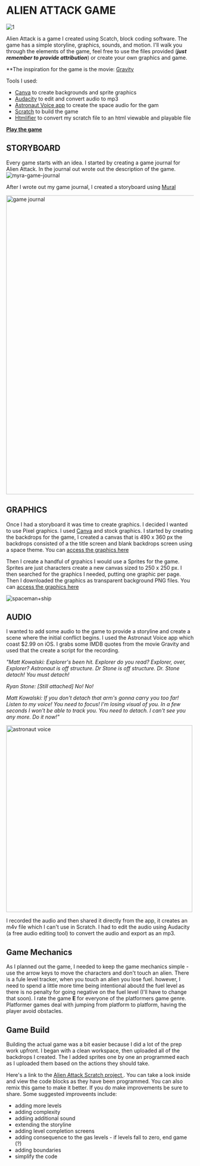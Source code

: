 # ALIEN ATTACK GAME

![1](https://user-images.githubusercontent.com/28787937/177619226-62c239df-c123-461b-bd16-927e99d7f9b8.png)

Alien Attack is a game I created using Scatch, block coding software. The game has a simple storyline, graphics, sounds, and motion. 
I'll walk you through the elements of the game, feel free to use the files provided (***just remember to provide attribution***) or create your own graphics and game.  

**The inspiration for the game is the movie: [Gravity](https://youtu.be/OiTiKOy59o4)

Tools I used: 
- [Canva](http://canva.com) to create backgrounds and sprite graphics
- [Audacity](https://www.audacityteam.org/) to edit and convert audio to mp3
- [Astronaut Voice app](https://appgrooves.com/ios/584369584/astronaut-voice/qneo) to create the space audio for the gam
- [Scratch](https://scratch.mit.edu/) to build the game
- [Htmlifier](https://sheeptester.github.io/htmlifier/) to convert my scratch file to an html viewable and playable file

**[Play the game](https://myramade.github.io/alien-attack-game/alien-attack.html)** 

## STORYBOARD
Every game starts with an idea. I started by creating a game journal for Alien Attack. In the journal out wrote out the description of the game. 
![myra-game-journal](https://user-images.githubusercontent.com/28787937/177610047-a30cbf12-4d0b-4166-9370-4d793cc4b2e1.jpg)

After I wrote out my game journal, I created a storyboard using [Mural](http://mural.co)

<img width="800" alt="game journal" src="https://user-images.githubusercontent.com/28787937/177614768-bcf35e9e-47c1-4c0c-a91d-d633db2f8be1.png">

## GRAPHICS
Once I had a storyboard it was time to create graphics. I decided I wanted to use Pixel graphics. I used [Canva](https://www.canva.com/) and stock graphics. I started by creating the backdrops for the game, I created a canvas that is 490 x 360 px the backdrops consisted of a the title screen and blank backdrops screen using a space theme. You can [access the graphics here](https://www.canva.com/design/DAFFa6qkJdI/2McFcdiMdbF87_xYTCh2wA/view?utm_content=DAFFa6qkJdI&utm_campaign=designshare&utm_medium=link2&utm_source=sharebutton)

Then I create a handful of grpahics I would use a Sprites for the game. Sprites are just characters create a new canvas sized to 250 x 250 px. I then searched for the graphics I needed, putting one graphic per page. Then I downloaded the graphics as transparent background PNG files. You can [access the graphics here](https://www.canva.com/design/DAFFax_buEg/qVPvRRrkB8LysuwJhCb8Jw/view?utm_content=DAFFax_buEg&utm_campaign=designshare&utm_medium=link2&utm_source=sharebutton) 

![spaceman+ship](https://user-images.githubusercontent.com/28787937/177616538-0be6afd7-d0c9-4b59-b7a8-c41a684d4a2f.png)

## AUDIO
I wanted to add some audio to the game to provide a storyline and create a scene where the initial conflict begins. I used the Astronaut Voice app which coast $2.99 on iOS. I grabs some IMDB quotes from the movie Gravity and used that the create a script for the recording. 

   _"Matt Kowalski: Explorer's been hit. Explorer do you read? Explorer, over, Explorer? Astronaut is off structure. Dr Stone is off structure. Dr. Stone        detach! You must detach!_

   _Ryan Stone: [Still attached] No! No!_

   _Matt Kowalski: If you don't detach that arm's gonna carry you too far! Listen to my voice! You need to focus! I'm losing visual of you. In a few           seconds I won't be able to track you. You need to detach. I can't see you any more. Do it now!"_

<img height="500" alt="astronaut voice" src="https://user-images.githubusercontent.com/28787937/177621095-46aab16e-2125-441f-b139-c69755c9b018.jpeg">

I recorded the audio and then shared it directly from the app, it creates an m4v file which I can't use in Scratch. I had to edit the audio using Audacity (a free audio editing tool) to convert the audio and export as an mp3. 

## Game Mechanics
As I planned out the game, I needed to keep the game mechanics simple - use the arrow keys to move the characters and don't touch an alien. There is a fule level tracker, when you touch an alien you lose fuel. however, I need to spend a little more time being intentional aboutd the fuel level as there is no penalty for going negative on the fuel level (I'll have to change that soon). 
I rate the game **E** for everyone of the platformers game genre. Platformer games deal with jumping from platform to platform, having the player avoid obstacles. 

## Game Build
Building the actual game was a bit easier because I did a lot of the prep work upfront. I began with a clean workspace, then uploaded all of the backdrops I created. The I added sprites one by one an programmed each as I uploaded them based on the actions they should take. 

Here's a link to the [Alien Attack Scratch project ](https://scratch.mit.edu/projects/711606366/). You can take a look inside and view the code blocks as they have been programmed. You can also remix this game to make it better. If you do make improvements be sure to share. Some suggested improveents include:
- adding more levels
- adding complexity
- addiing additional sound
- extending the storyline
- adding level completion screens
- adding consequence to the gas levels - if levels fall to zero, end game (?)
- adding boundaries
- simplify the code

